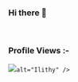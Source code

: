 ### Hi there 👋



<br>

<p align="center"> <h3>Profile Views :-</h3> <img src="https://komarev.com/ghpvc/?username=Ilithy&label=Profile%20views&color=0e75b6&style=flat"

    alt="Ilithy" />

  </p>

<br>
<!--
**Ilithy/Ilithy** is a ✨ _special_ ✨ repository because its `README.md` (this file) appears on your GitHub profile.

Here are some ideas to get you started:

- 🔭 I’m currently working on ...
- 🌱 I’m currently learning ...
- 👯 I’m looking to collaborate on ...
- 🤔 I’m looking for help with ...
- 💬 Ask me about ...
- 📫 How to reach me: ...
- 😄 Pronouns: ...
- ⚡ Fun fact: ...
-->
## My Statistics

<br/>
<p align="left">
  <a href="https://github.com/Ilithy">
  <img width="49.5%" src="https://github-readme-stats.vercel.app/api?username=Ilithy&show_icons=true&theme=radical&hide_border=true" />
    <img width="49.5%" src="https://github-readme-streak-stats.herokuapp.com/?user=Ilithy&show_icons=true&theme=radical&hide_border=true" />
  </a>
</p>
<br>

[![Ilithy Activity Graph](https://activity-graph.herokuapp.com/graph?username=Ilithy&custom_title=Ilithy%20Contribution%20Graph&theme=radical)](https://Ilithy.dev)



